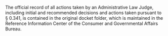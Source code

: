 The official record of all actions taken by an Administrative Law Judge, including initial and recommended decisions and actions taken pursuant to § 0.341, is contained in the original docket folder, which is maintained in the Reference Information Center of the Consumer and Governmental Affairs Bureau.

